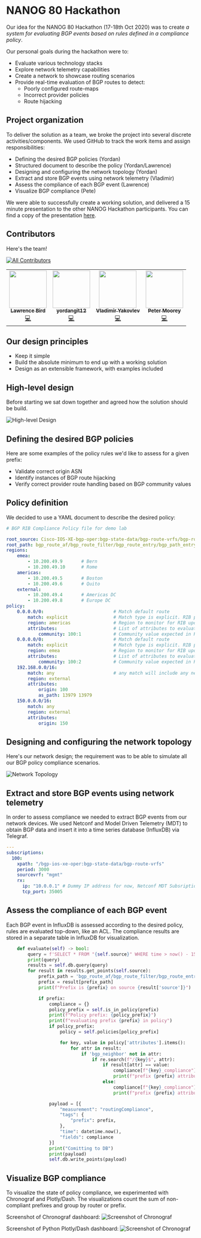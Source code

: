 # NANOG 80 Hackathon

Our idea for the NANOG 80 Hackathon (17-18th Oct 2020) was to create *a system for evaluating BGP events based on rules defined in a compliance policy*.  

Our personal goals during the hackathon were to:

- Evaluate various technology stacks
- Explore network telemetry capabilities
- Create a network to showcase routing scenarios
- Provide real-time evaluation of BGP routes to detect:
  * Poorly configured route-maps
  * Incorrect provider policies
  * Route hijacking

## Project organization

To deliver the solution as a team, we broke the project into several discrete activities/components.  We used GitHub to track the work items and assign responsibilities:

- Defining the desired BGP policies (Yordan)
- Structured document to describe the policy (Yordan/Lawrence)
- Designing and configuring the network topology (Yordan)
- Extract and store BGP events using network telemetry (Vladimir)
- Assess the compliance of each BGP event (Lawrence)
- Visualize BGP compliance (Pete)

We were able to successfully create a working solution, and delivered a 15 minute presentation to the other NANOG Hackathon participants.  You can find a copy of the presentation [here](https://github.com/petermoorey/NANOG-80-Hackathon/blob/main/docs/NANOG%20Presentation.pdf).

## Contributors

Here's the team!

<!-- ALL-CONTRIBUTORS-BADGE:START - Do not remove or modify this section -->
[![All Contributors](https://img.shields.io/badge/all_contributors-4-orange.svg?style=flat-square)](#contributors-)
<!-- ALL-CONTRIBUTORS-BADGE:END -->

<!-- ALL-CONTRIBUTORS-LIST:START - Do not remove or modify this section -->
<!-- prettier-ignore-start -->
<!-- markdownlint-disable -->
<table>
  <tr>
    <td align="center"><a href="https://github.com/TheBirdsNest"><img src="https://avatars3.githubusercontent.com/u/31070227?v=4" width="100px;" alt=""/><br /><sub><b>Lawrence Bird</b></sub></a><br /><a href="https://github.com/petermoorey/NANOG-80-Hackathon/commits?author=TheBirdsNest" title="Code">💻</a></td>
    <td align="center"><a href="https://github.com/yordangit12"><img src="https://avatars1.githubusercontent.com/u/47042822?v=4" width="100px;" alt=""/><br /><sub><b>yordangit12</b></sub></a><br /><a href="#infra-yordangit12" title="Infrastructure (Hosting, Build-Tools, etc)">💻</a></td>
    <td align="center"><a href="https://github.com/VladimirGHC"><img src="https://avatars1.githubusercontent.com/u/72935381?v=4" width="100px;" alt=""/><br /><sub><b>Vladimir Yakovlev</b></sub></a><br /><a href="https://github.com/petermoorey/NANOG-80-Hackathon/commits?author=VladimirGHC" title="Code">💻</a></td>
    <td align="center"><a href="https://www.linkedin.com/in/pmoorey"><img src="https://avatars3.githubusercontent.com/u/10014623?v=4" width="100px;" alt=""/><br /><sub><b>Peter Moorey</b></sub></a><br /><a href="https://github.com/petermoorey/NANOG-80-Hackathon/commits?author=petermoorey" title="Code">💻</a></td>
  </tr>
</table>

<!-- markdownlint-enable -->
<!-- prettier-ignore-end -->
<!-- ALL-CONTRIBUTORS-LIST:END -->

## Our design principles

- Keep it simple
- Build the absolute minimum to end up with a working solution
- Design as an extensible framework, with examples included

## High-level design

Before starting we sat down together and agreed how the solution should be build.

![High-level Design](https://github.com/petermoorey/NANOG-80-Hackathon/blob/main/docs/SystemDesign.drawio.svg)

## Defining the desired BGP policies

Here are some examples of the policy rules we'd like to assess for a given prefix:

- Validate correct origin ASN 
- Identify instances of BGP route hijacking
- Verify correct provider route handling based on BGP community values

## Policy definition

We decided to use a YAML document to describe the desired policy:

```yaml
# BGP RIB Compliance Policy file for demo lab

root_source: Cisco-IOS-XE-bgp-oper:bgp-state-data/bgp-route-vrfs/bgp-route-vrf
root_path: bgp_route_af/bgp_route_filter/bgp_route_entry/bgp_path_entry/
regions:
    emea:
        - 10.200.49.9       # Bern
        - 10.200.49.10      # Rome
    americas:
        - 10.200.49.5       # Boston
        - 10.200.49.6       # Quito
    external:
        - 10.200.49.4       # Americas DC
        - 10.200.49.8       # Europe DC
policy:
    0.0.0.0/0:                          # Match default route
        match: explicit                 # Match type is explicit. RIB prefix must match 0.0.0.0/0 exactly
        region: americas                # Region to monitor for RIB updates on
        attributes:                     # List of attributes to evaluate and expected values
            community: 100:1            # Community value expected in RIB update
    0.0.0.0/0:                          # Match default route
        match: explicit                 # Match type is explicit. RIB prefix must match 0.0.0.0/0 exactly
        region: emea                    # Region to monitor for RIB updates on
        attributes:                     # List of attributes to evaluate and expected values
            community: 100:2            # Community value expected in RIB update
    192.168.0.0/16:
        match: any                      # any match will include any network prefix that is within the subnet, or the subnet itself
        region: external
        attributes:
            origin: 100
            as_path: 13979 13979
    150.0.0.0/16:
        match: any
        region: external
        attributes:
            origin: 150
```

## Designing and configuring the network topology

Here's our network design; the requirement was to be able to simulate all our BGP policy compliance scenarios.

![Network Topology](https://github.com/petermoorey/NANOG-80-Hackathon/blob/main/docs/images/Network%20Topology.png)

## Extract and store BGP events using network telemetry

In order to assess compliance we needed to extract BGP events from our network devices.  We used Netconf and Model Driven Telemetry (MDT) to obtain BGP data and insert it into a time series database (InfluxDB) via Telegraf.

```yaml
---
subscriptions:
  100:
    xpath: "/bgp-ios-xe-oper:bgp-state-data/bgp-route-vrfs"
    period: 3000
    sourcevrf: "mgmt"
    rx:
      ip: "10.0.0.1" # Dummy IP address for now, Netconf MDT Subsription script changes it to the IP address which is supplied to the script
      tcp_port: 35005
```

## Assess the compliance of each BGP event

Each BGP event in InfluxDB is assessed according to the desired policy, rules are evaluated top-down, like an ACL.  The compliance results are stored in a separate table in InfluxDB for visualization.

```python
    def evaluate(self) -> bool:
        query = f'SELECT * FROM "{self.source}" WHERE time > now() - 15s'
        print(query)
        results = self.db.query(query)
        for result in results.get_points(self.source):
            prefix_path = 'bgp_route_af/bgp_route_filter/bgp_route_entry/prefix'
            prefix = result[prefix_path]
            print(f"Prefix is {prefix} on source {result['source']}")

            if prefix:
                compliance = {}
                policy_prefix = self.is_in_policy(prefix)
                print(f"Policy prefix: {policy_prefix}")
                print(f"evaluating prefix {prefix} in policy")
                if policy_prefix:
                    policy = self.policies[policy_prefix]

                    for key, value in policy['attributes'].items():
                        for attr in result:
                            if 'bgp_neighbor' not in attr:
                                if re.search(f"/{key}$", attr):
                                    if result[attr] == value:
                                        compliance[f"{key}_compliance"] = 0
                                        print(f"prefix {prefix} attribute {key} is {result[attr]} which is compliant based on {value} from source {result['source']}")
                                    else:
                                        compliance[f"{key}_compliance"] = 1
                                        print(f"prefix {prefix} attribute {key} is {result[attr]} which is non-compliant based on {value} from source {result['source']}")

                payload = [{
                    "measurement": "routingCompliance",
                    "tags": {
                        "prefix": prefix,
                    },
                    "time": datetime.now(),
                    "fields": compliance
                }]
                print("Comitting to DB")
                print(payload)
                self.db.write_points(payload)
```

## Visualize BGP compliance

To visualize the state of policy compliance, we experimented with Chronograf and Plotly/Dash.  The visualizations count the sum of non-compliant prefixes and group by router or prefix.

Screenshot of Chronograf dashboard:
![Screenshot of Chronograf](https://github.com/petermoorey/NANOG-80-Hackathon/blob/main/docs/images/Chronograf.jpg?raw=true)

Screenshot of Python Plotly/Dash dashboard:
![Screenshot of Chronograf](https://github.com/petermoorey/NANOG-80-Hackathon/blob/main/docs/images/Plotly.jpg?raw=true)